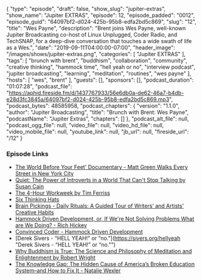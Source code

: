 {
  "type": "episode",
  "draft": false,
  "show_slug": "jupiter-extras",
  "show_name": "Jupiter EXTRAS",
  "episode": 12,
  "episode_padded": "0012",
  "episode_guid": "64097bf2-d024-425b-95b8-edfa2bd5c869",
  "slug": "12",
  "title": "Wes Payne",
  "description": "Brent joins Wes Payne, well-known Jupiter Broadcasting co-host of Linux Unplugged, Coder Radio, and TechSNAP, for a deep-dive conversation that touches a wide swath of life as a Wes.",
  "date": "2019-09-11T04:00:00-07:00",
  "header_image": "/images/shows/jupiter-extras.png",
  "categories": [
    "Jupiter EXTRAS"
  ],
  "tags": [
    "brunch with brent",
    "buddhism",
    "collaboration",
    "community",
    "creative thinking",
    "hammock time",
    "hell yeah or no",
    "interview podcast",
    "jupiter broadcasting",
    "learning",
    "meditation",
    "routines",
    "wes payne"
  ],
  "hosts": [
    "wes",
    "brent"
  ],
  "guests": [],
  "sponsors": [],
  "podcast_duration": "01:07:28",
  "podcast_file": "https://aphid.fireside.fm/d/1437767933/56e6db0a-de62-46a7-b4db-e28d3fc3845a/64097bf2-d024-425b-95b8-edfa2bd5c869.mp3",
  "podcast_bytes": 48585958,
  "podcast_chapters": {
    "version": "1.1.0",
    "author": "Jupiter Broadcasting",
    "title": "Brunch with Brent: Wes Payne",
    "podcastName": "Jupiter Extras",
    "chapters": []
  },
  "podcast_alt_file": null,
  "podcast_ogg_file": null,
  "video_file": null,
  "video_hd_file": null,
  "video_mobile_file": null,
  "youtube_link": null,
  "jb_url": null,
  "fireside_url": "/12"
}


### Episode Links

  * [The World Before Your Feet' Documentary - Matt Green Walks Every Street in New York City](https://theworldbeforeyourfeet.com/ "The World Before Your Feet' Documentary - Matt Green Walks Every Street in New York City")
  * [Quiet: The Power of Introverts in a World That Can't Stop Talking by Susan Cain](https://www.goodreads.com/book/show/8520610-quiet "Quiet: The Power of Introverts in a World That Can't Stop Talking by Susan Cain")
  * [The 4-Hour Workweek by Tim Ferriss](https://fourhourworkweek.com/ "The 4-Hour Workweek by Tim Ferriss")
  * [Six Thinking Hats](https://en.wikipedia.org/wiki/Six_Thinking_Hats "Six Thinking Hats")
  * [Brain Pickings - Daily Rituals: A Guided Tour of Writers’ and Artists’ Creative Habits](https://www.brainpickings.org/2013/04/23/daily-rituals-mason-currey/ "Brain Pickings - Daily Rituals: A Guided Tour of Writers’ and Artists’ Creative Habits")
  * [Hammock Driven Development, or, If We're Not Solving Problems What are We Doing? - Rich Hickey](https://www.youtube.com/watch?v=f84n5oFoZBc "Hammock Driven Development, or, If We're Not Solving Problems What are We Doing? - Rich Hickey")
  * [Convinced Coder - Hammock Driven Development](https://convincedcoder.com/2019/03/30/Hammock-driven-development/ "Convinced Coder - Hammock Driven Development")
  * [Derek Sivers - “HELL YEAH!” or “no."](https://sivers.org/hellyeah "Derek Sivers - “HELL YEAH!” or “no."")
  * [Why Buddhism is True: The Science and Philosophy of Meditation and Enlightenment by Robert Wright](https://www.goodreads.com/book/show/32895535-why-buddhism-is-true "Why Buddhism is True: The Science and Philosophy of Meditation and Enlightenment by Robert Wright")
  * [The Knowledge Gap: The Hidden Cause of America’s Broken Education System–and How to Fix It - Natalie Wexler](https://nataliewexler.com/ "The Knowledge Gap: The Hidden Cause of America’s Broken Education System–and How to Fix It - Natalie Wexler")



